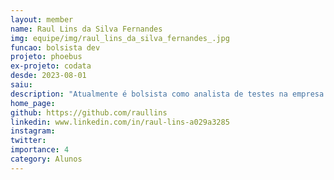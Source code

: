 ```yaml
---
layout: member
name: Raul Lins da Silva Fernandes 
img: equipe/img/raul_lins_da_silva_fernandes_.jpg
funcao: bolsista dev
projeto: phoebus
ex-projeto: codata
desde: 2023-08-01
saiu: 
description: "Atualmente é bolsista como analista de testes na empresa Phoebus Tecnologia, desde Julho de 2024. Atuou no projeto junto à empresa CODATA como analista de requisitos e qualidade de Agosto de 2023 a Junho de 2024"
home_page: 
github: https://github.com/raullins
linkedin: www.linkedin.com/in/raul-lins-a029a3285
instagram: 
twitter: 
importance: 4
category: Alunos
---
```

